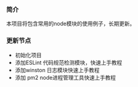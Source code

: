 ### 简介
本项目将包含常用的node模块的使用例子，长期更新。
 
### 更新节点
- 初始化项目
- 添加ESLint 代码规范检测模块，快速上手教程
- 添加winston 日志模块快速上手教程
- 添加 pm2 node进程管理工具快速上手教程